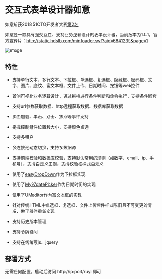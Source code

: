 # 交互式表单设计器如意         

如意斩获2018 51CTO开发者大赛[第2名](https://weibo.com/ttarticle/p/show?id=2309351002704256219299743718)
 
如意是一款具有强交互性、支持业务逻辑设计的表单设计器，当前版本为1.0.1，官方宣传片：http://static.hdslb.com/miniloader.swf?aid=6841239&page=1
  
![image](https://github.com/shiyafeng/ruyi/blob/master/ruyi.jpg)

## 特性

- 支持单行文本、多行文本、下拉框、单选框、复选框、隐藏框、密码框、文字、图片、底纹、富文本框、文件上传、日期时间、按钮等web控件

- 首创可视化业务逻辑设计，通过拖拽进行条件判断和命令执行，支持条件嵌套

- 支持url参数获取数据、http远程获取数据、数据库获取数据

- 页面加载、单击、双击、焦点等事件支持

- 拖拽控制组件位置和大小，支持颜色点选

- 支持多租户

- 多连接池动态切换，支持多数据源

- 支持前端校验和数据库校验，支持默认常用的规则（如数字、email、ip、手机号），支持自定义正则，支持校验框样式自定义

- 使用了[easyDropDown](https://github.com/patrickkunka/easydropdown)作为下拉框实现

- 使用了[My97datePicker](https://github.com/huxun/My97DatePicker)作为日期时间的实现

- 使用了[UMeditor](https://github.com/fex-team/umeditor)作为富文本框的实现

- 针对传统HTML中单选框、复选框、文件上传控件样式陈旧且不可变更的情况，做了组件重新实现

- 支持历史版本管理

- 支持令牌访问

- 支持在线编写js、jquery

## 部署方式

无需任何配置，启动后访问 http://ip:port/ruyi 即可
